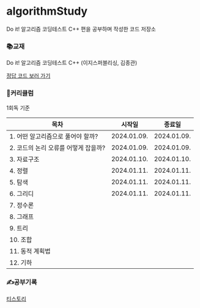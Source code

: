 # algorithmStudy
Do it! 알고리즘 코딩테스트 C++ 편을 공부하며 작성한 코드 저장소

### 📚교재
Do it! 알고리즘 코딩테스트 C++ (이지스퍼블리싱, 김종관)

[정답 코드 보러 가기](https://github.com/doitcodingtest/C)

### 💪커리큘럼
1회독 기준

|목차|시작일|종료일|
|------|---|---|
|1. 어떤 알고리즘으로 풀어야 할까?|2024.01.09.|2024.01.09.|
|2. 코드의 논리 오류를 어떻게 잡을까?|2024.01.09.|2024.01.09.|
|3. 자료구조|2024.01.10.|2024.01.10.|
|4. 정렬|2024.01.11.|2024.01.11.|
|5. 탐색|2024.01.11.|2024.01.11.|
|6. 그리디|2024.01.11.|2024.01.11.|
|7. 정수론|||
|8. 그래프|||
|9. 트리|||
|10. 조합|||
|11. 동적 계획법|||
|12. 기하|||

### ✍️공부기록
[티스토리](https://0yeonjae2.tistory.com/category/%EB%8F%85%ED%95%99/%EC%95%8C%EA%B3%A0%EB%A6%AC%EC%A6%98%20%EC%BD%94%EB%94%A9%20%ED%85%8C%EC%8A%A4%ED%8A%B8%20%28c%2B%2B%29)

